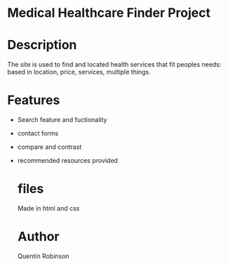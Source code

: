 # Medical Healthcare Finder Project

# Description
The site is used to find and located health services that fit peoples needs: based in location, price, services, multiple things.

# Features
- Search feature and fuctionality
- contact forms
- compare and contrast
- recommended resources provided


  # files
  Made in html and css

  # Author
  Quentin Robinson
